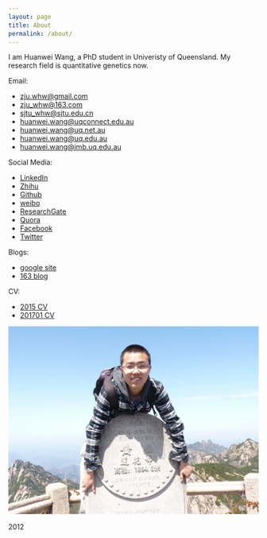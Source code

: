 ```yaml
---
layout: page
title: About
permalink: /about/
---
```


I am Huanwei Wang, a PhD student in Univeristy of Queensland. My research field is quantitative genetics now.

Email:

- zju.whw@gmail.com
- zju_whw@163.com
- sjtu_whw@sjtu.edu.cn
- huanwei.wang@uqconnect.edu.au
- huanwei.wang@uq.net.au
- huanwei.wang@uq.edu.au
- huanwei.wang@imb.uq.edu.au

Social Media:

- [LinkedIn](https://cn.linkedin.com/in/huanwei-wang-53205b61)
- [Zhihu](https://www.zhihu.com/people/wang-huan-wei)
- [Github](https://github.com/zjuwhw)
- [weibo](http://weibo.com/u/1862168475)
- [ResearchGate](https://www.researchgate.net/profile/Huanwei_Wang)
- [Quora](https://www.quora.com/profile/Wang-Huanwei)
- [Facebook](https://www.facebook.com/zju.whw)
- [Twitter](https://twitter.com/zjuwhw)

Blogs:

- [google site](https://sites.google.com/site/zjuwhwsblog/home)
- [163 blog](http://blog.163.com/zju_whw/)

CV:

- [2015 CV](/documents/CV_whw-2015.pdf)
- [201701 CV](/documents/CV_whw-201701.pdf) 

![Alt text](/images/me.jpg)

2012
